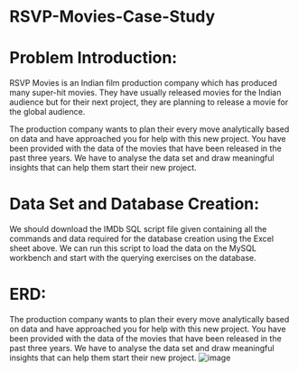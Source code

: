# RSVP-Movies-Case-Study
# Problem Introduction:
RSVP Movies is an Indian film production company which has produced many super-hit movies. They have usually released movies for the Indian audience but for their next project, they are planning to release a movie for the global audience.

The production company wants to plan their every move analytically based on data and have approached you for help with this new project. You have been provided with the data of the movies that have been released in the past three years. We have to analyse the data set and draw meaningful insights that can help them start their new project. 

# Data Set and Database Creation:
We should download the IMDb SQL script file given containing all the commands and data required for the database creation using the Excel sheet above. We can run this script to load the data on the MySQL workbench and start with the querying exercises on the database.
 
# ERD:
The production company wants to plan their every move analytically based on data and have approached you for help with this new project. You have been provided with the data of the movies that have been released in the past three years. We have to analyse the data set and draw meaningful insights that can help them start their new project. 
![image](https://user-images.githubusercontent.com/109037868/210966789-fae6dcae-e22c-4d53-bc6e-b39e3edf9d94.png)
